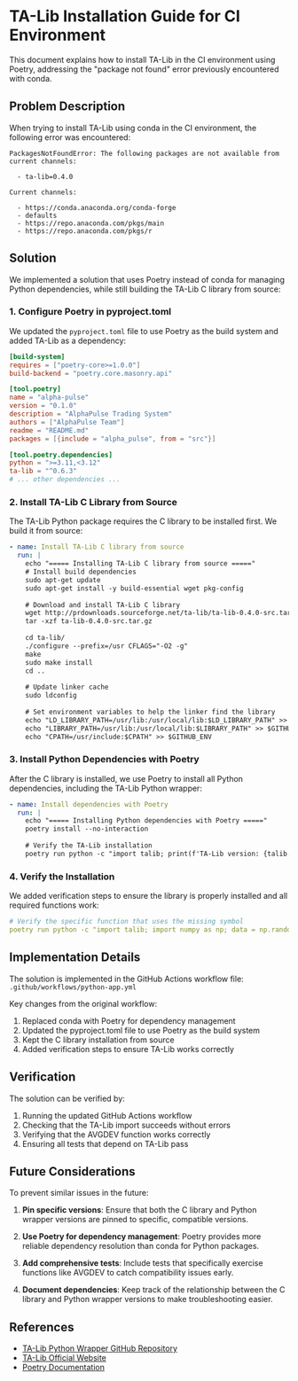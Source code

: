# TA-Lib Installation Guide for CI Environment

This document explains how to install TA-Lib in the CI environment using Poetry, addressing the "package not found" error previously encountered with conda.

## Problem Description

When trying to install TA-Lib using conda in the CI environment, the following error was encountered:

```
PackagesNotFoundError: The following packages are not available from current channels:

  - ta-lib=0.4.0

Current channels:

  - https://conda.anaconda.org/conda-forge
  - defaults
  - https://repo.anaconda.com/pkgs/main
  - https://repo.anaconda.com/pkgs/r
```

## Solution

We implemented a solution that uses Poetry instead of conda for managing Python dependencies, while still building the TA-Lib C library from source:

### 1. Configure Poetry in pyproject.toml

We updated the `pyproject.toml` file to use Poetry as the build system and added TA-Lib as a dependency:

```toml
[build-system]
requires = ["poetry-core>=1.0.0"]
build-backend = "poetry.core.masonry.api"

[tool.poetry]
name = "alpha-pulse"
version = "0.1.0"
description = "AlphaPulse Trading System"
authors = ["AlphaPulse Team"]
readme = "README.md"
packages = [{include = "alpha_pulse", from = "src"}]

[tool.poetry.dependencies]
python = ">=3.11,<3.12"
ta-lib = "^0.6.3"
# ... other dependencies ...
```

### 2. Install TA-Lib C Library from Source

The TA-Lib Python package requires the C library to be installed first. We build it from source:

```yaml
- name: Install TA-Lib C library from source
  run: |
    echo "===== Installing TA-Lib C library from source ====="
    # Install build dependencies
    sudo apt-get update
    sudo apt-get install -y build-essential wget pkg-config
    
    # Download and install TA-Lib C library
    wget http://prdownloads.sourceforge.net/ta-lib/ta-lib-0.4.0-src.tar.gz
    tar -xzf ta-lib-0.4.0-src.tar.gz
    
    cd ta-lib/
    ./configure --prefix=/usr CFLAGS="-O2 -g"
    make
    sudo make install
    cd ..
    
    # Update linker cache
    sudo ldconfig
    
    # Set environment variables to help the linker find the library
    echo "LD_LIBRARY_PATH=/usr/lib:/usr/local/lib:$LD_LIBRARY_PATH" >> $GITHUB_ENV
    echo "LIBRARY_PATH=/usr/lib:/usr/local/lib:$LIBRARY_PATH" >> $GITHUB_ENV
    echo "CPATH=/usr/include:$CPATH" >> $GITHUB_ENV
```

### 3. Install Python Dependencies with Poetry

After the C library is installed, we use Poetry to install all Python dependencies, including the TA-Lib Python wrapper:

```yaml
- name: Install dependencies with Poetry
  run: |
    echo "===== Installing Python dependencies with Poetry ====="
    poetry install --no-interaction
    
    # Verify the TA-Lib installation
    poetry run python -c "import talib; print(f'TA-Lib version: {talib.__version__}')"
```

### 4. Verify the Installation

We added verification steps to ensure the library is properly installed and all required functions work:

```yaml
# Verify the specific function that uses the missing symbol
poetry run python -c "import talib; import numpy as np; data = np.random.random(100); result = talib.AVGDEV(data, timeperiod=5); print('AVGDEV function works!')"
```

## Implementation Details

The solution is implemented in the GitHub Actions workflow file: `.github/workflows/python-app.yml`

Key changes from the original workflow:

1. Replaced conda with Poetry for dependency management
2. Updated the pyproject.toml file to use Poetry as the build system
3. Kept the C library installation from source
4. Added verification steps to ensure TA-Lib works correctly

## Verification

The solution can be verified by:

1. Running the updated GitHub Actions workflow
2. Checking that the TA-Lib import succeeds without errors
3. Verifying that the AVGDEV function works correctly
4. Ensuring all tests that depend on TA-Lib pass

## Future Considerations

To prevent similar issues in the future:

1. **Pin specific versions**: Ensure that both the C library and Python wrapper versions are pinned to specific, compatible versions.

2. **Use Poetry for dependency management**: Poetry provides more reliable dependency resolution than conda for Python packages.

3. **Add comprehensive tests**: Include tests that specifically exercise functions like AVGDEV to catch compatibility issues early.

4. **Document dependencies**: Keep track of the relationship between the C library and Python wrapper versions to make troubleshooting easier.

## References

- [TA-Lib Python Wrapper GitHub Repository](https://github.com/mrjbq7/ta-lib)
- [TA-Lib Official Website](https://ta-lib.org/)
- [Poetry Documentation](https://python-poetry.org/docs/)